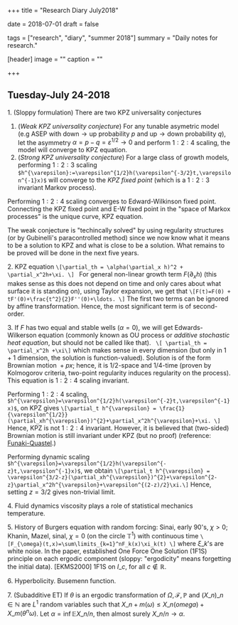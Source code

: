 +++
title = "Research Diary July2018"

date = 2018-07-01
draft = false

tags = ["research", "diary", "summer 2018"]
summary = "Daily notes for research."

[header]
image = ""
caption = ""

+++

## Tuesday-July 24-2018
1\. (Sloppy formulation) There are two KPZ universality conjectures  

1. (_Weak KPZ universality conjecture_) For any tunable asymetric model (e.g ASEP with $\text{down}\to\text{up}$ probability $p$ and $\text{up}\to\text{down}$ probability $q$), let the asymmetry $\alpha=p-q=\varepsilon^{1/2}\to 0$ and perform $1:2:4$ scaling, the model will converge to KPZ equation.
2. (_Strong KPZ universality conjecture_) For a large class of growth models, performing $1:2:3$ scaling `$h^{\varepsilon}:=\varepsilon^{1/2}h(\varepsilon^{-3/2}t,\varepsilon^{-1}x)$` will converge to the _KPZ fixed point_ (which is a $1:2:3$ invariant Markov process). 

Performing $1:2:4$ scaling converges to Edward-Wilkinson fixed point. Connecting the KPZ fixed point and E-W fixed point in the "space of Markox processes" is the unique curve, KPZ equation.  

The weak conjecture is "techincally solved" by using regularity structures (or by Gubinelli's paracontrolled method) since we now know what it means to be a solution to KPZ and what is close to be a solution. What remains to be proved will be done in the next five years.  

2\. KPZ equation
`\[\partial_th = \alpha(\partial_x h)^2 + \partial_x^2h+\xi. \] `
For general non-linear growth term $F(\partial_xh)$ (this makes sense as this does not depend on time and only cares about what surface it is standing on), using Taylor expansion, we get that
`\[F(t)=F(0) + tF'(0)+\frac{t^2}{2}F''(0)+\ldots. \]`
The first two terms can be ignored by affine transformation. Hence, the most significant term is of second-order.  

3\. If $F$ has two equal and stable wells ($\alpha=0$), we will get Edwards-Wilkerson equation (commonly known as OU process or _additive stochastic heat equation_, but should not be called like that). 
` \[ \partial_th = \partial_x^2h +\xi\]`
which makes sense in every dimension (but only in $1+1$ dimension, the solution is function-valued). Solution is of the form $\text{Brownian motion }+px$; hence, it is $1/2$-space and $1/4$-time (proven by Kolmogorov criteria, two-point regularity induces regularity on the process). This equation is $1:2:4$ scaling invariant.  

Performing $1:2:4$ scaling, `$h^{\varepsilon}=\varepsilon^{1/2}h(\varepsilon^{-2}t,\varepsilon^{-1}x)$`, on KPZ gives 
`\[\partial_t h^{\varepsilon} = \frac{1}{\varepsilon^{1/2}}(\partial_xh^{\varepsilon})^{2}+\partial_x^2h^{\varepsilon}+\xi. \]`
Hence, KPZ is not $1:2:4$ invariant. However, it is believed that (two-sided) Brownian motion is still invariant under KPZ (but no proof) (reference: [Funaki-Quastel](https://arxiv.org/pdf/1407.7310.pdf).) 

Performing dynamic scaling `$h^{\varepsilon}=\varepsilon^{1/2}h(\varepsilon^{-z}t,\varepsilon^{-1}x)$`, we obtain
`\[\partial_t h^{\varepsilon} = \varepsilon^{3/2-z}(\partial_xh^{\varepsilon})^{2}+\varepsilon^{2-z}\partial_x^2h^{\varepsilon}+\varepsilon^{(2-z)/2}\xi.\]`
Hence, setting $z=3/2$ gives non-trivial limit.  

4\. Fluid dynamics viscosity plays a role of statistical mechanics temperature.  

5\. History of Burgers equation with random forcing: Sinai, early 90's, $\chi>0$; Khanin, Mazel, sinal, $\chi=0$ (on the circle $\mathbb T^1$) with continuous time
`\[F_{\omega}(t,x)=\sum\limits_{k=1}^nF_k(x)\xi_k(t) \]`
where $\xi\_k$'s are white noise. In the paper, established One Force One Solution (1F1S) principle on each ergodic component (sloppy: "ergodicity" means forgetting the initial data). [EKMS2000] 1F1S on $I\_c$, for all $c\notin \mathbb R$.  

6\. Hyperbolicity. Busemenn function.  

7\. (Subadditive ET) If $\theta$ is an ergodic transformation of $\Omega,\mathcal{F},\mathbb P$ and $(X\_n)\_{n\in \mathbb N}$ are $L^1$ random variables such that $X\_{n+m}(\omega)\le X\_n(omega)+X\_m(\theta^n\omega)$. Let $\alpha=\inf \mathbb E X\_n/n$, then almost surely $X\_n/n\to \alpha$.